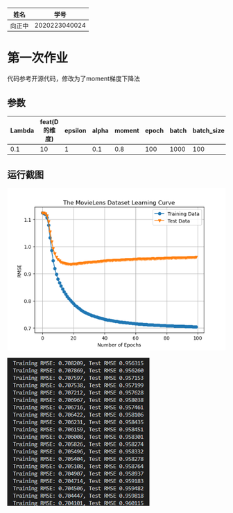 |姓名|学号|
|-|-|
|向正中|2020223040024|

# 第一次作业
代码参考开源代码，修改为了moment梯度下降法
## 参数
|Lambda|feat(D的维度)|epsilon|alpha|moment|epoch|batch|batch_size|
|-|-|-|-|-|-|-|-|
|0.1|10|1|0.1|0.8|100|1000|100|



## 运行截图
![](结果_1.png)

![](结果_2.png)